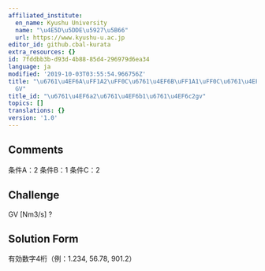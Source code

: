 ```yaml
---
affiliated_institute:
  en_name: Kyushu University
  name: "\u4E5D\u5DDE\u5927\u5B66"
  url: https://www.kyushu-u.ac.jp
editor_id: github.cbal-kurata
extra_resources: {}
id: 7fddbb3b-d93d-4b88-85d4-296979d6ea34
language: ja
modified: '2019-10-03T03:55:54.966756Z'
title: "\u6761\u4EF6A\uFF1A2\uFF0C\u6761\u4EF6B\uFF1A1\uFF0C\u6761\u4EF6C\uFF1A2\uFF0C\
  GV"
title_id: "\u6761\u4EF6a2\u6761\u4EF6b1\u6761\u4EF6c2gv"
topics: []
translations: {}
version: '1.0'
---
```


## Comments
条件A：2
条件B：1
条件C：2

## Challenge
GV [Nm3/s] ?

## Solution Form
有効数字4桁（例：1.234,  56.78,  901.2）




